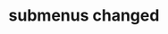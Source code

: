 ---
layout: page
title: submenus changed
nav: true
nav_order: 6
dropdown: true
children: 
    # - title: publications
    #   permalink: /publications/
    - title: divider
    - title: projects
      permalink: /projects/
---
